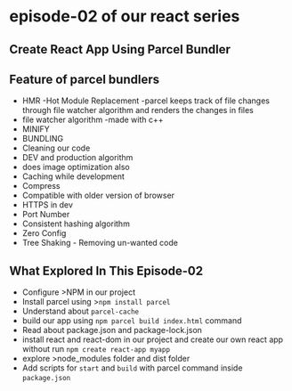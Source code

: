 # episode-02 of our react series
## Create React App Using Parcel Bundler
## Feature of parcel bundlers
   
   + HMR -Hot Module Replacement -parcel keeps track of file changes through file watcher algorithm and renders the changes in files
   + file watcher algorithm -made with c++
   + MINIFY
   + BUNDLING
   + Cleaning our code
   + DEV and production algorithm
   + does image optimization also
   + Caching while development
   + Compress
   + Compatible with older version of browser
   + HTTPS in dev
   + Port Number
   + Consistent hashing algorithm
   + Zero Config
   + Tree Shaking - Removing un-wanted code

## What Explored In This Episode-02

   + Configure >NPM in our project
   + Install parcel using >`npm install parcel`
   + Understand about `parcel-cache`
   + build our app using `npm parcel build index.html` command
   + Read about package.json and package-lock.json
   + install react and react-dom in our project and create our own react app without run `npm create react-app myapp`
   + explore >node_modules folder and dist folder
   + Add scripts for `start` and `build` with parcel command inside `package.json`


